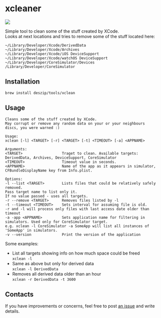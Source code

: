 # xcleaner 
![](https://www.bitrise.io/app/ce6e2398ea118a40/status.svg?token=31hcFmLhHf5FUfU_PU5wDQ&branch=master)

Simple tool to clean some of the stuff created by XCode.<br>
Looks at next locations and tries to remove some of the stuff located here:
```
~/Library/Developer/Xcode/DerivedData
~/Library/Developer/Xcode/Archives
~/Library/Developer/Xcode/iOS DeviceSupport
~/Library/Developer/Xcode/watchOS DeviceSupport
~/Library/Developer/CoreSimulator/Devices
/Library/Developer/CoreSimulator
```

## Installation

```brew install deszip/tools/xclean```

## Usage

```
Cleans some of the stuff created by XCode.
May corrupt or remove any random data on your or your neighbours discs, you were warned :)

Usage:
xclean [-l] <TARGET> [-r] <TARGET> [-t] <TIMEOUT> [-a] <APPNAME>

Arguments:
<TARGET>                  Traget to clean. Available targets: DerivedData, Archives, DeviceSupport, CoreSimulator
<TIMEOUT>                 Timeout value in seconds.
<APPNAME>                 Name of the app as it appears in simulator, CFBundleDisplayName key from Info.plist.

Options:
-l --list <TARGET>        Lists files that could be relatively safely removed.
Pass target name to list only it.
If no value passed - uses all targets.
-r --remove <TARGET>      Removes files listed by -l
-t --timeout <TIMEOUT>    Sets interval for assuming file is old.
-r and -l will process only files with last access date older than timeout
-a -app <APPNAME>         Sets application name for filtering in simulators. Used only for CoreSimulator target.
e.g. xclean -l CoreSimulator -a SomeApp will list all instances of 'SomeApp' in simulators.
-v --version              Print the version of the application
```

Some examples:<br>
- List all targets showing info on how much space could be freed<br>`xclean -l`
- Same as above but only for derived data<br>`xclean -l DerivedData`
- Removes all derived data older than an hour<br>`xclean -r DerivedData -t 3600`

## Contacts
If you have improvements or concerns, feel free to post [an issue](https://github.com/deszip/xcleaner/issues) and write details.
